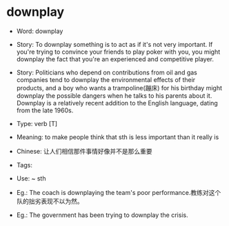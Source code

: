 # downplay

- Word: downplay
- Story: To downplay something is to act as if it's not very important. If you're trying to convince your friends to play poker with you, you might downplay the fact that you're an experienced and competitive player.
- Story: Politicians who depend on contributions from oil and gas companies tend to downplay the environmental effects of their products, and a boy who wants a trampoline(蹦床) for his birthday might downplay the possible dangers when he talks to his parents about it. Downplay is a relatively recent addition to the English language, dating from the late 1960s.

- Type: verb [T]
- Meaning: to make people think that sth is less important than it really is
- Chinese: 让人们相信那件事情好像并不是那么重要
- Tags: 
- Use: ~ sth
- Eg.: The coach is downplaying the team's poor performance.教练对这个队的拙劣表现不以为然。
- Eg.: The government has been trying to downplay the crisis.

